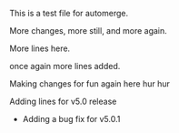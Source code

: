 This is a test file for automerge.

More changes, more still, and more again.

More lines here.

once again more lines added.


Making changes for fun again here hur hur

Adding lines for v5.0 release
- Adding a bug fix for v5.0.1
